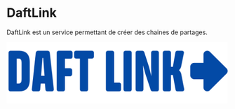# DaftLink

DaftLink est un service permettant de créer des chaines de partages.

![Logo DaftLink horizontal](logo_org_DAFT_LINK.png)